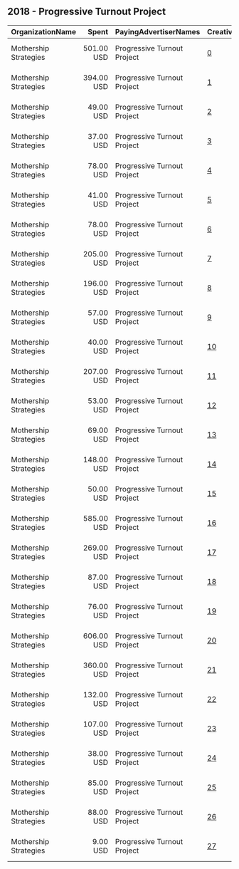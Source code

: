 ## 2018 - Progressive Turnout Project 
|OrganizationName|Spent|PayingAdvertiserNames|CreativeUrls|Impressions|Genders|AgeBrackets|CountryCodes|BillingAddresses|CandidateBallotInformation|
|:---|---:|:---|:---|---:|:---|:---|:---|:---|:---|
|Mothership Strategies|501.00 USD|Progressive Turnout Project|[0](https://www.snap.com/political-ads/asset/2e4d67a25dabf148acbf7b443b26ab9de7eb19253043feab22291f40e22570e8?mediaType=mp4)|63,925||18+|united states|"1328 Florida Avenue NW, Building C, Washington, DC,Washington,20009,US"||
|Mothership Strategies|394.00 USD|Progressive Turnout Project|[1](https://www.snap.com/political-ads/asset/2e4d67a25dabf148acbf7b443b26ab9de7eb19253043feab22291f40e22570e8?mediaType=mp4)|64,265||18+|united states|"1328 Florida Avenue NW, Building C, Washington, DC,Washington,20009,US"||
|Mothership Strategies|49.00 USD|Progressive Turnout Project|[2](https://www.snap.com/political-ads/asset/4f5b78fa7c75c4bc63126e3dd14d1e98d678d69eef9784f208cc8c1e4671dd40?mediaType=png)|7,527||18+|united states|"1328 Florida Avenue NW, Building C, Washington, DC,Washington,20009,US"||
|Mothership Strategies|37.00 USD|Progressive Turnout Project|[3](https://www.snap.com/political-ads/asset/2e6de24773853caf1d61bb311fc100faead65588322a9c41f7435df3345f12d8?mediaType=png)|5,149||18+|united states|"1328 Florida Avenue NW, Building C, Washington, DC,Washington,20009,US"||
|Mothership Strategies|78.00 USD|Progressive Turnout Project|[4](https://www.snap.com/political-ads/asset/6bfcd2d71d1a50bf43c64f4510b97231bc716db3accc1b539f00ec6d1b66aaf9?mediaType=png)|15,060||18+|united states|"1328 Florida Avenue NW, Building C, Washington, DC,Washington,20009,US"||
|Mothership Strategies|41.00 USD|Progressive Turnout Project|[5](https://www.snap.com/political-ads/asset/4f5b78fa7c75c4bc63126e3dd14d1e98d678d69eef9784f208cc8c1e4671dd40?mediaType=png)|6,202||18+|united states|"1328 Florida Avenue NW, Building C, Washington, DC,Washington,20009,US"||
|Mothership Strategies|78.00 USD|Progressive Turnout Project|[6](https://www.snap.com/political-ads/asset/6bfcd2d71d1a50bf43c64f4510b97231bc716db3accc1b539f00ec6d1b66aaf9?mediaType=png)|15,584||18+|united states|"1328 Florida Avenue NW, Building C, Washington, DC,Washington,20009,US"||
|Mothership Strategies|205.00 USD|Progressive Turnout Project|[7](https://www.snap.com/political-ads/asset/752510b5dc0cd281af3899f109852bec4e82093f58b754dd5ac533e3ae360aee?mediaType=png)|31,789||18+|united states|"1328 Florida Avenue NW, Building C, Washington, DC,Washington,20009,US"||
|Mothership Strategies|196.00 USD|Progressive Turnout Project|[8](https://www.snap.com/political-ads/asset/f512d6216ff748cb357b031abe0073553285cc86a7c02037fd91373a3ab30bba?mediaType=png)|23,810||18+|united states|"1328 Florida Avenue NW, Building C, Washington, DC,Washington,20009,US"||
|Mothership Strategies|57.00 USD|Progressive Turnout Project|[9](https://www.snap.com/political-ads/asset/752510b5dc0cd281af3899f109852bec4e82093f58b754dd5ac533e3ae360aee?mediaType=png)|6,134||18+|united states|"1328 Florida Avenue NW, Building C, Washington, DC,Washington,20009,US"||
|Mothership Strategies|40.00 USD|Progressive Turnout Project|[10](https://www.snap.com/political-ads/asset/6bfcd2d71d1a50bf43c64f4510b97231bc716db3accc1b539f00ec6d1b66aaf9?mediaType=png)|4,777||18+|united states|"1328 Florida Avenue NW, Building C, Washington, DC,Washington,20009,US"||
|Mothership Strategies|207.00 USD|Progressive Turnout Project|[11](https://www.snap.com/political-ads/asset/752510b5dc0cd281af3899f109852bec4e82093f58b754dd5ac533e3ae360aee?mediaType=png)|27,035||18+|united states|"1328 Florida Avenue NW, Building C, Washington, DC,Washington,20009,US"||
|Mothership Strategies|53.00 USD|Progressive Turnout Project|[12](https://www.snap.com/political-ads/asset/6bfcd2d71d1a50bf43c64f4510b97231bc716db3accc1b539f00ec6d1b66aaf9?mediaType=png)|5,150||18+|united states|"1328 Florida Avenue NW, Building C, Washington, DC,Washington,20009,US"||
|Mothership Strategies|69.00 USD|Progressive Turnout Project|[13](https://www.snap.com/political-ads/asset/6bfcd2d71d1a50bf43c64f4510b97231bc716db3accc1b539f00ec6d1b66aaf9?mediaType=png)|11,429||18+|united states|"1328 Florida Avenue NW, Building C, Washington, DC,Washington,20009,US"||
|Mothership Strategies|148.00 USD|Progressive Turnout Project|[14](https://www.snap.com/political-ads/asset/6bfcd2d71d1a50bf43c64f4510b97231bc716db3accc1b539f00ec6d1b66aaf9?mediaType=png)|18,992||18+|united states|"1328 Florida Avenue NW, Building C, Washington, DC,Washington,20009,US"||
|Mothership Strategies|50.00 USD|Progressive Turnout Project|[15](https://www.snap.com/political-ads/asset/6bfcd2d71d1a50bf43c64f4510b97231bc716db3accc1b539f00ec6d1b66aaf9?mediaType=png)|7,131||18+|united states|"1328 Florida Avenue NW, Building C, Washington, DC,Washington,20009,US"||
|Mothership Strategies|585.00 USD|Progressive Turnout Project|[16](https://www.snap.com/political-ads/asset/2e4d67a25dabf148acbf7b443b26ab9de7eb19253043feab22291f40e22570e8?mediaType=mp4)|84,750||18+|united states|"1328 Florida Avenue NW, Building C, Washington, DC,Washington,20009,US"||
|Mothership Strategies|269.00 USD|Progressive Turnout Project|[17](https://www.snap.com/political-ads/asset/2e4d67a25dabf148acbf7b443b26ab9de7eb19253043feab22291f40e22570e8?mediaType=mp4)|40,118||18+|united states|"1328 Florida Avenue NW, Building C, Washington, DC,Washington,20009,US"||
|Mothership Strategies|87.00 USD|Progressive Turnout Project|[18](https://www.snap.com/political-ads/asset/2e4d67a25dabf148acbf7b443b26ab9de7eb19253043feab22291f40e22570e8?mediaType=mp4)|20,943||18+|united states|"1328 Florida Avenue NW, Building C, Washington, DC,Washington,20009,US"||
|Mothership Strategies|76.00 USD|Progressive Turnout Project|[19](https://www.snap.com/political-ads/asset/6bfcd2d71d1a50bf43c64f4510b97231bc716db3accc1b539f00ec6d1b66aaf9?mediaType=png)|10,541||18+|united states|"1328 Florida Avenue NW, Building C, Washington, DC,Washington,20009,US"||
|Mothership Strategies|606.00 USD|Progressive Turnout Project|[20](https://www.snap.com/political-ads/asset/2e4d67a25dabf148acbf7b443b26ab9de7eb19253043feab22291f40e22570e8?mediaType=mp4)|79,070||18+|united states|"1328 Florida Avenue NW, Building C, Washington, DC,Washington,20009,US"||
|Mothership Strategies|360.00 USD|Progressive Turnout Project|[21](https://www.snap.com/political-ads/asset/2e4d67a25dabf148acbf7b443b26ab9de7eb19253043feab22291f40e22570e8?mediaType=mp4)|52,012||18+|united states|"1328 Florida Avenue NW, Building C, Washington, DC,Washington,20009,US"||
|Mothership Strategies|132.00 USD|Progressive Turnout Project|[22](https://www.snap.com/political-ads/asset/4f5b78fa7c75c4bc63126e3dd14d1e98d678d69eef9784f208cc8c1e4671dd40?mediaType=png)|16,923||18+|united states|"1328 Florida Avenue NW, Building C, Washington, DC,Washington,20009,US"||
|Mothership Strategies|107.00 USD|Progressive Turnout Project|[23](https://www.snap.com/political-ads/asset/6bfcd2d71d1a50bf43c64f4510b97231bc716db3accc1b539f00ec6d1b66aaf9?mediaType=png)|19,452||18+|united states|"1328 Florida Avenue NW, Building C, Washington, DC,Washington,20009,US"||
|Mothership Strategies|38.00 USD|Progressive Turnout Project|[24](https://www.snap.com/political-ads/asset/2e6de24773853caf1d61bb311fc100faead65588322a9c41f7435df3345f12d8?mediaType=png)|4,251||18+|united states|"1328 Florida Avenue NW, Building C, Washington, DC,Washington,20009,US"||
|Mothership Strategies|85.00 USD|Progressive Turnout Project|[25](https://www.snap.com/political-ads/asset/752510b5dc0cd281af3899f109852bec4e82093f58b754dd5ac533e3ae360aee?mediaType=png)|12,478||18+|united states|"1328 Florida Avenue NW, Building C, Washington, DC,Washington,20009,US"||
|Mothership Strategies|88.00 USD|Progressive Turnout Project|[26](https://www.snap.com/political-ads/asset/4f5b78fa7c75c4bc63126e3dd14d1e98d678d69eef9784f208cc8c1e4671dd40?mediaType=png)|12,653||18+|united states|"1328 Florida Avenue NW, Building C, Washington, DC,Washington,20009,US"||
|Mothership Strategies|9.00 USD|Progressive Turnout Project|[27](https://www.snap.com/political-ads/asset/6bfcd2d71d1a50bf43c64f4510b97231bc716db3accc1b539f00ec6d1b66aaf9?mediaType=png)|1,521||18+|united states|"1328 Florida Avenue NW, Building C, Washington, DC,Washington,20009,US"||
